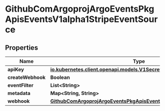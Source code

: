 

# GithubComArgoprojArgoEventsPkgApisEventsV1alpha1StripeEventSource


## Properties

Name | Type | Description | Notes
------------ | ------------- | ------------- | -------------
**apiKey** | [**io.kubernetes.client.openapi.models.V1SecretKeySelector**](io.kubernetes.client.openapi.models.V1SecretKeySelector.md) |  |  [optional]
**createWebhook** | **Boolean** |  |  [optional]
**eventFilter** | **List&lt;String&gt;** |  |  [optional]
**metadata** | **Map&lt;String, String&gt;** |  |  [optional]
**webhook** | [**GithubComArgoprojArgoEventsPkgApisEventsV1alpha1WebhookContext**](GithubComArgoprojArgoEventsPkgApisEventsV1alpha1WebhookContext.md) |  |  [optional]



